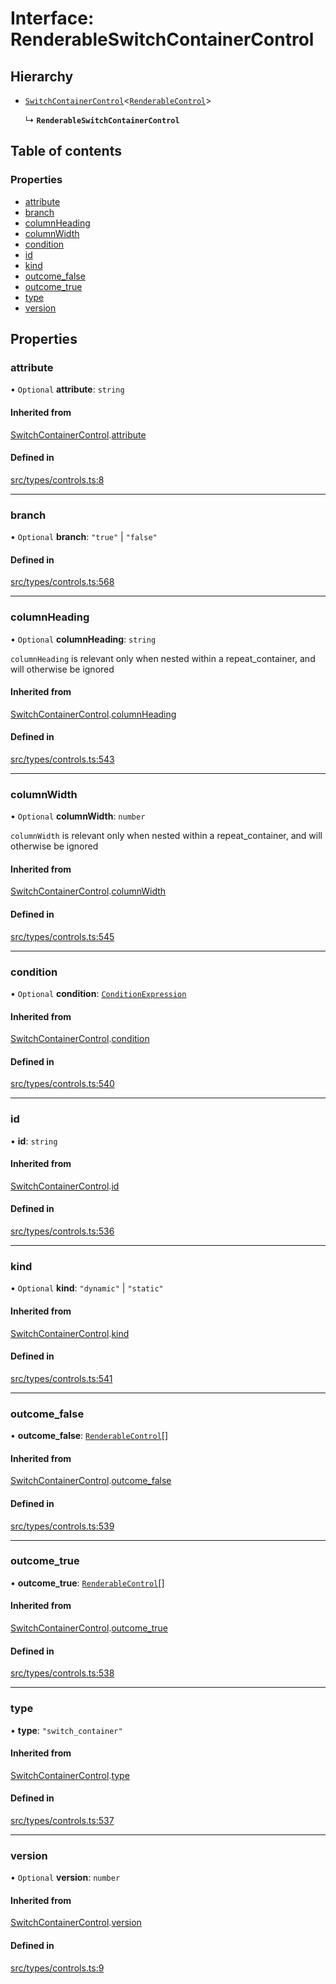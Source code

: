 # Interface: RenderableSwitchContainerControl

## Hierarchy

- [`SwitchContainerControl`](../wiki/SwitchContainerControl)\<[`RenderableControl`](../wiki/Exports#renderablecontrol)\>

  ↳ **`RenderableSwitchContainerControl`**

## Table of contents

### Properties

- [attribute](../wiki/RenderableSwitchContainerControl#attribute)
- [branch](../wiki/RenderableSwitchContainerControl#branch)
- [columnHeading](../wiki/RenderableSwitchContainerControl#columnheading)
- [columnWidth](../wiki/RenderableSwitchContainerControl#columnwidth)
- [condition](../wiki/RenderableSwitchContainerControl#condition)
- [id](../wiki/RenderableSwitchContainerControl#id)
- [kind](../wiki/RenderableSwitchContainerControl#kind)
- [outcome\_false](../wiki/RenderableSwitchContainerControl#outcome_false)
- [outcome\_true](../wiki/RenderableSwitchContainerControl#outcome_true)
- [type](../wiki/RenderableSwitchContainerControl#type)
- [version](../wiki/RenderableSwitchContainerControl#version)

## Properties

### attribute

• `Optional` **attribute**: `string`

#### Inherited from

[SwitchContainerControl](../wiki/SwitchContainerControl).[attribute](../wiki/SwitchContainerControl#attribute)

#### Defined in

[src/types/controls.ts:8](https://github.com/decisively-io/interview-sdk/blob/770bbcca93a518c7b415ad9d9ccd638fa2cf2acf/src/types/controls.ts#L8)

___

### branch

• `Optional` **branch**: ``"true"`` \| ``"false"``

#### Defined in

[src/types/controls.ts:568](https://github.com/decisively-io/interview-sdk/blob/770bbcca93a518c7b415ad9d9ccd638fa2cf2acf/src/types/controls.ts#L568)

___

### columnHeading

• `Optional` **columnHeading**: `string`

`columnHeading` is relevant only when nested within a repeat_container, and will otherwise be ignored

#### Inherited from

[SwitchContainerControl](../wiki/SwitchContainerControl).[columnHeading](../wiki/SwitchContainerControl#columnheading)

#### Defined in

[src/types/controls.ts:543](https://github.com/decisively-io/interview-sdk/blob/770bbcca93a518c7b415ad9d9ccd638fa2cf2acf/src/types/controls.ts#L543)

___

### columnWidth

• `Optional` **columnWidth**: `number`

`columnWidth` is relevant only when nested within a repeat_container, and will otherwise be ignored

#### Inherited from

[SwitchContainerControl](../wiki/SwitchContainerControl).[columnWidth](../wiki/SwitchContainerControl#columnwidth)

#### Defined in

[src/types/controls.ts:545](https://github.com/decisively-io/interview-sdk/blob/770bbcca93a518c7b415ad9d9ccd638fa2cf2acf/src/types/controls.ts#L545)

___

### condition

• `Optional` **condition**: [`ConditionExpression`](../wiki/ConditionExpression)

#### Inherited from

[SwitchContainerControl](../wiki/SwitchContainerControl).[condition](../wiki/SwitchContainerControl#condition)

#### Defined in

[src/types/controls.ts:540](https://github.com/decisively-io/interview-sdk/blob/770bbcca93a518c7b415ad9d9ccd638fa2cf2acf/src/types/controls.ts#L540)

___

### id

• **id**: `string`

#### Inherited from

[SwitchContainerControl](../wiki/SwitchContainerControl).[id](../wiki/SwitchContainerControl#id)

#### Defined in

[src/types/controls.ts:536](https://github.com/decisively-io/interview-sdk/blob/770bbcca93a518c7b415ad9d9ccd638fa2cf2acf/src/types/controls.ts#L536)

___

### kind

• `Optional` **kind**: ``"dynamic"`` \| ``"static"``

#### Inherited from

[SwitchContainerControl](../wiki/SwitchContainerControl).[kind](../wiki/SwitchContainerControl#kind)

#### Defined in

[src/types/controls.ts:541](https://github.com/decisively-io/interview-sdk/blob/770bbcca93a518c7b415ad9d9ccd638fa2cf2acf/src/types/controls.ts#L541)

___

### outcome\_false

• **outcome\_false**: [`RenderableControl`](../wiki/Exports#renderablecontrol)[]

#### Inherited from

[SwitchContainerControl](../wiki/SwitchContainerControl).[outcome_false](../wiki/SwitchContainerControl#outcome_false)

#### Defined in

[src/types/controls.ts:539](https://github.com/decisively-io/interview-sdk/blob/770bbcca93a518c7b415ad9d9ccd638fa2cf2acf/src/types/controls.ts#L539)

___

### outcome\_true

• **outcome\_true**: [`RenderableControl`](../wiki/Exports#renderablecontrol)[]

#### Inherited from

[SwitchContainerControl](../wiki/SwitchContainerControl).[outcome_true](../wiki/SwitchContainerControl#outcome_true)

#### Defined in

[src/types/controls.ts:538](https://github.com/decisively-io/interview-sdk/blob/770bbcca93a518c7b415ad9d9ccd638fa2cf2acf/src/types/controls.ts#L538)

___

### type

• **type**: ``"switch_container"``

#### Inherited from

[SwitchContainerControl](../wiki/SwitchContainerControl).[type](../wiki/SwitchContainerControl#type)

#### Defined in

[src/types/controls.ts:537](https://github.com/decisively-io/interview-sdk/blob/770bbcca93a518c7b415ad9d9ccd638fa2cf2acf/src/types/controls.ts#L537)

___

### version

• `Optional` **version**: `number`

#### Inherited from

[SwitchContainerControl](../wiki/SwitchContainerControl).[version](../wiki/SwitchContainerControl#version)

#### Defined in

[src/types/controls.ts:9](https://github.com/decisively-io/interview-sdk/blob/770bbcca93a518c7b415ad9d9ccd638fa2cf2acf/src/types/controls.ts#L9)
